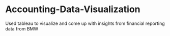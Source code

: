 # Accounting-Data-Visualization
Used tableau to visualize and come up with insights from financial reporting data from BMW
